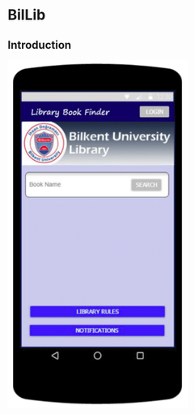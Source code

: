 # BilLib
##  Introduction 
![alt text](https://github.com/kazimsanlav/BilLib/blob/master/Images/1.png)
